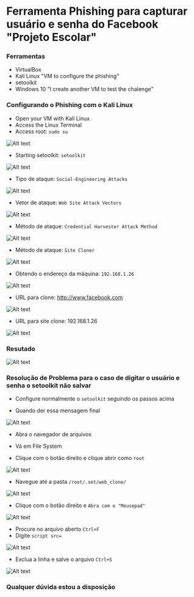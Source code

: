 # Ferramenta Phishing para capturar usuário e senha do Facebook "Projeto Escolar"

### Ferramentas

- VirtualBox
- Kali Linux "VM to configure the phishing"
- setoolkit
- Windows 10 "I create another VM to test the chalenge"

### Configurando o Phishing com o Kali Linux

- Open your VM with Kali Linux
- Access the Linux Terminal
- Access root: ``` sudo su ```

![Alt text](./01-rootaccess.png "Optional title")

- Starting setoolkit: ``` setoolkit ```

![Alt text](./02-Social-EngineeringAttacks.png "Optional title")

- Tipo de ataque: ``` Social-Engineering Attacks ```

![Alt text](./03-WebsiteAttackVectors.png "Optional title")

- Vetor de ataque: ``` Web Site Attack Vectors ```

![Alt text](./03-WebsiteAttackVectors.png "Optional title")

- Método de ataque: ```Credential Harvester Attack Method ```

![Alt text](./04-CredentialHavesterAttackMethod.png "Optional title")

- Método de ataque: ``` Site Cloner ```

![Alt text](./05-SiteCloner.png "Optional title")

- Obtendo o endereço da máquina: ``` 192.168.1.26 ```

![Alt text](./06-IPtoClone.png "Optional title")

- URL para clone: http://www.facebook.com

![Alt text](./07-SitetoClone.png "Optional title")

- URL para site clone: 192.168.1.26

![Alt text](./08-Cloneofsite.png "Optional title")

### Resutado

![Alt text](./09-Credentialshacked.png "Optional title")


### Resolução de Problema para o caso de digitar o usuário e senha o setoolkit não salvar

- Configure normalmente o ``` setoolkit ``` seguindo os passos acima

- Quando der essa mensagem final

![Alt text](./00-setoolkitConfigurado.JPG "Optional title")

- Abra o navegador de arquivos

- Vá em File System

- Clique com o botão direito e clique abrir como ``` root ```

![Alt text](./01-AbrirPastaroot.png "Optional title")

- Navegue até a pasta ``` /root/.set/web_clone/ ```

![Alt text](./02-NavegarAtéaPasta.png "Optional title")

- Clique com o botão direito e ``` Abra com o "Mousepad" ```

![Alt text](./03-AbrircomMousepad.png "Optional title")

- Procure no arquivo aberto ``` Ctrl+F ```
- Digite ``` script src= ```

![Alt text](./04-ProcurareExcluirLinha.png "Optional title")

- Exclua a linha e salve o arquivo ``` Ctrl+S ```

![Alt text](./04-Salvar.png "Optional title")

### Qualquer dúvida estou a disposição
